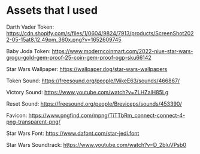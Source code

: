 <h1> Assets that I used </h1>


Darth Vader Token: https://cdn.shopify.com/s/files/1/0604/9824/7913/products/ScreenShot2022-05-15at8.12.49pm_360x.png?v=1652609745 

Baby Joda Token:
https://www.moderncoinmart.com/2022-niue-star-wars-grogu-gold-gem-proof-25-coin-gem-proof-ogp-sku66142

Star Wars Wallpaper:
https://wallpaper.dog/star-wars-wallpapers

Token Sound:
https://freesound.org/people/MikeE63/sounds/466867/

Victory Sound:
https://www.youtube.com/watch?v=ZLHZalH85Lg

Reset Sound:
https://freesound.org/people/Breviceps/sounds/453390/

Favicon: 
https://www.pngfind.com/mpng/TiTTbRm_connect-connect-4-png-transparent-png/

Star Wars Font: 
https://www.dafont.com/star-jedi.font

Star Wars Soundtrack:
https://www.youtube.com/watch?v=D_2bluVPsb0

